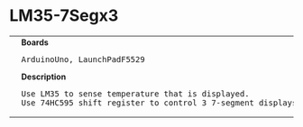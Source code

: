 # LM35-7Segx3
<table><tr>
<td>
<br><img src="Arduino/LM35-7Segx3/LM35-7Segx3-LaunchPadF5529_bb.png" width=320px>
<br><img src="Arduino/LM35-7Segx3/LM35-7Segx3_bb.png" width=320px>
</td>
<td>
<b>Boards</b><p><pre>ArduinoUno, LaunchPadF5529</pre></p>
<b>Description</b><p><pre>Use LM35 to sense temperature that is displayed. 
Use 74HC595 shift register to control 3 7-segment displays.
</pre></p>
</td>
</tr></table>

